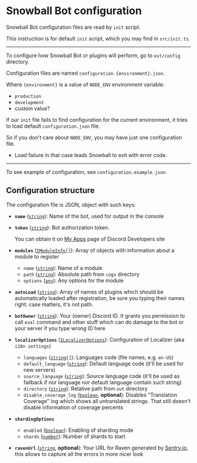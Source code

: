 # Snowball Bot configuration

Snowball Bot configuration files are read by `init` script.

This instruction is for default `init` script, which you may find in `src/init.ts`.

---

To configure how Snowball Bot or plugins will perform, go to `out/config` directory.

Configuration files are named `configuration.{environment}.json`.

Where `{environment}` is a value of `NODE_ENV` environment variable:

- `production`
- `development`
- custom value?

If our `init` file fails to find configuration for the current environment, it tries to load default `configuration.json` file.

So if you don't care about `NODE_ENV`, you may have just one configuration file.

- Load failure in that case leads Snowball to exit with error code.

---

To see example of configuration, see `configuration.example.json`.

## Configuration structure

The configuration file is JSON, object with such keys:

- **`name`** ([`string`][string]): Name of the bot, used for output in the console
- **`token`** ([`string`][string]): Bot authorization token.

  You can obtain it on [My Apps](https://discordapp.com/developers/applications/me) page of Discord Developers site
- **`modules`** ([`IModuleInfo[]`](./src/types/ModuleLoader.ts#L6)): Array of objects with information about a module to register
  - `name` ([`string`][string]): Name of a module
  - `path` ([`string`][string]): Absolute path from `cogs` directory
  - `options` ([`any`][any]): Any options for the module
- **`autoLoad`** ([`string`][string]): Array of names of plugins which should be automatically loaded after registration, be sure you typing their names right: case matters, it's not path.
- **`botOwner`** ([`string`][string]): Your (owner) Discord ID. It grants you permission to call `eval` command and other stuff which can do damage to the bot or your server if you type wrong ID here
- **`localizerOptions`** ([`ILocalizerOptions`](./src/types/Localizer.ts#L7)): Configuration of Localizer (aka `i18n settings`)
  - `languages` ([`string[]`][string]): Languages code (file names, e.g. `en-US`)
  - `default_language` ([`string`][string]): Default language code (it'll be used for new servers)
  - `source_language` ([`string`][string]): Source language code (it'll be used as fallback if nor language nor default language contain such string)
  - `directory` ([`string`][string]): Relative path from `out` directory
  - `disable_coverage_log` ([`boolean`](boolean), **optional**): Disables "Translation Coverage" log which shows all untranslated strings. That still doesn't disable information of coverage percents
- **`shardingOptions`**
  - `enabled` ([`boolean`][boolean]): Enabling of sharding mode
  - `shards` ([`number`][number]): Number of shards to start
- **`ravenUrl`** ([`string`][string], **optional**): Your URL for Raven generated by [Sentry.io][sentry], this allows to capture all the errors in more nicer look

[string]:https://developer.mozilla.org/en/docs/Web/JavaScript/Reference/Global_Objects/String
[boolean]:https://developer.mozilla.org/en/docs/Web/JavaScript/Reference/Global_Objects/Boolean
[number]:https://developer.mozilla.org/en/docs/Web/JavaScript/Reference/Global_Objects/Number
[any]:https://www.typescriptlang.org/docs/handbook/basic-types.html#any
[sentry]:https://sentry.io/
